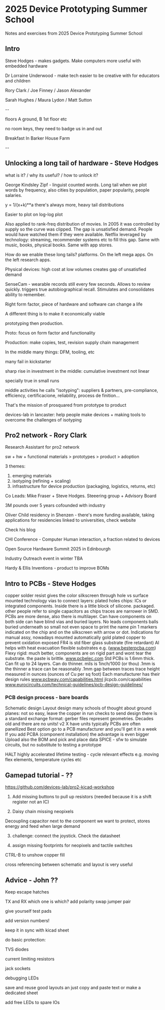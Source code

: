 # 2025 Device Prototyping Summer School
Notes and exercises from 2025 Device Prototyping Summer School

## Intro

Steve Hodges - makes gadgets. Make computers more useful with embedded hardware

Dr Lorraine Underwood - make tech easier to be creative with for educators and children 

Rory Clark / Joe Finney / Jason Alexander

Sarah Hughes / Maura Lydon / Matt Sutton 

--

floors A ground, B 1st floor etc

no room keys, they need to badge us in and out

Breakfast In Barker House Farm

--

## Unlocking a long tail of hardware - Steve Hodges

what is it? / why its useful? / how to unlock it?

George Kindsley Zipf - linguist counted words. Long tail when we plot words by frequency, also cities by population, paper popularity, people salaries.

y = 1/(x+k)**a there's always more, heavy tail distributions

Easier to plot on log-log plot 

Also applied to rank-freq distribution of movies. In 2005 it was controlled by supply so the curve was clipped. The gap is unsatisfied demand. People would have watched them if they were available. Netflix leveraged by technology: streaming, recommender systems etc to fill this gap. Same with music, books, physical books. Same with app stores.

How do we enable these long tails? platforms. On the left mega apps. On the left research apps.

Physical devices: high cost at low volumes creates gap of unsatisfied demand

SenseCam - wearable records still every few seconds. Allows to review quickly. triggers true autobiographical recall. Stimulates and consolidates ability to remember.

Right form factor, piece of hardware and software can change a life

A different thing is to make it economically viable

prototyping then production.

Proto: focus on form factor and functionality

Production: make copies, test, revision supply chain management

In the middle many things: DFM, tooling, etc

many fail in kickstarter

sharp rise in investment in the middle: cumulative investment not linear

specially true in small runs

middle activities he calls "isotyping": suppliers & partners, pre-compliance, efficiency, certificacione, reliability, process de finition... 

That's the mission of prosquared from prototype to product

devices-lab in lancaster: help people make devices + making tools to overcome the challenges of isotyping



## Pro2 network - Rory Clark

Research Assistant for pro2 network

sw + hw + functional materials > prototypes > product > adoption

3 themes:

1. emerging materials
2. isotyping (refining + scaling)
3. infrastructure for device production (packaging, logistics, returns, etc)

Co Leads: Mike Fraser + Steve Hodges. Steeering group + Advisory Board

3M pounds over 5 years cofounded with industry

Oliver Child residency in Shenzen - there's more funding available, taking applications for residencies linked to universities, check website

Check his blog

CHI Conference - Computer Human interaction, a fraction related to devices

Open Source Hardware Summit 2025 in Edinbourgh

Industry Outreach event in winter TBA

Hardy & Ellis Inventions - product to improve BOMs

## Intro to PCBs - Steve Hodges

copper
solder resist gives the color
silkscreen
through hole vs surface mounted technology
vias to connect layers: plated holes 
chips: ICs or integrated components. Inside there is a little block of silicone. packaged. other people refer to single capacitors as chips
traces are narrower in SMD. PCBs are more dense, also there is multilayer. Can have components on both side
can have blind vias and buried layers. 
No leads components
balls buried underneath
so small not even space to print the name
pin 1 markers indicated on the chip and on the silkscreen with arrow or dot. Indications for manual assy, nowadays mounted automatically 
gold plated copper to prevent oxidation exposed
FR4 is std fiber glass substrate (fire retardant)
Al helps with heat evacuation 
flexible substrates e.g. (www.besterpcba.com)
Flexy rigid: much better, components are on rigid part and wont tear the substrate. the paste is brittle.
www.pcbelec.com
Std PCBs is 1.6mm thick. Can fit up to 24 layers. Can do thinner. 
mils is 1inch/1000 (or thou)
.1mm is the thinner a trace can be reasonably
.1mm gap between traces
trace height measured in ounces (ounces of Cu per sq foot)
Each manufacturer has their design rules
www.pcbway.com/capabilities.html
 jlcpcb.com/capabilities
www.eurocircuits.com/technical-guidelines/pcb-design-guidelines/

### PCB design process - bare boards
Schematic design
Layout design
many schools of thought about ground planes: not so easy, leave the copper in
run checks
to send design there is a standard exchange format: gerber files
represent geometries. Decades old and there are no units!
v2 X have units
typically PCBs are often panellized
Best option go to a PCB manufacturer and you'll get it in a week
If you add PCBA (component installation) the advantage is even bigger
Upload also the BOM and pick and place data
SPICE - sfw to simulate circuits, but no substitute to testing a prototype

HALT highly accelerated lifetime testing - cycle relevant effects e.g. moving flex elements, temperature cycles etc

## Gamepad tutorial - ??

https://github.com/devices-lab/pro2-kicad-workshop

1. Add missing buttons to pull up resistors (needed because it is a shift register not an IC)

2) Daisy chain missing neopixels

Decoupling capacitor next to the component we want to protect, stores energy and feed when large demand

3) challenge:  connect the joystick. Check the datasheet 

4. assign missing footprints for neopixels and tactile switches

CTRL-B to unshow copper fill

cross referencing between schematic and layout is very useful

## Advice - John ??

Keep escape hatches

TX and RX which one is which? add polarity swap jumper pair

give yourself test pads

add version numbers!

keep it in sync with kicad sheet

do basic protection:

TVS diodes

current limiting resistors

jack sockets

debugging LEDs

save and reuse good layouts an just copy and paste text or make a dedicated sheet

add free LEDs to spare IOs
